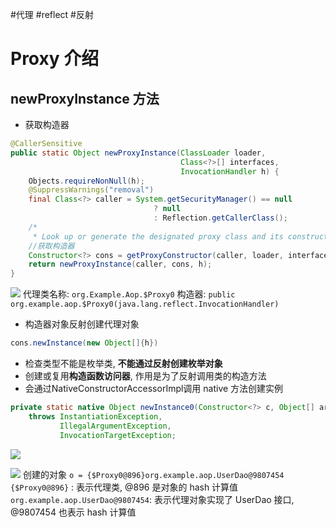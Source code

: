 #代理 #reflect #反射

# Proxy 介绍

## newProxyInstance 方法

- 获取构造器
```java
@CallerSensitive  
public static Object newProxyInstance(ClassLoader loader,  
                                      Class<?>[] interfaces,  
                                      InvocationHandler h) {  
    Objects.requireNonNull(h);  
    @SuppressWarnings("removal")  
    final Class<?> caller = System.getSecurityManager() == null  
                                ? null  
                                : Reflection.getCallerClass();                     
    /*  
     * Look up or generate the designated proxy class and its constructor.     */
    //获取构造器 
    Constructor<?> cons = getProxyConstructor(caller, loader, interfaces);  
    return newProxyInstance(caller, cons, h);  
}
```
![](Pasted%20image%2020250116130901.png)
代理类名称: `org.Example.Aop.$Proxy0`
构造器: `public org.example.aop.$Proxy0(java.lang.reflect.InvocationHandler)`
- 构造器对象反射创建代理对象
```java
cons.newInstance(new Object[]{h})
```
- 检查类型不能是枚举类, **不能通过反射创建枚举对象**
- 创建或复用**构造函数访问器**, 作用是为了反射调用类的构造方法
- 会通过NativeConstructorAccessorImpl调用 native 方法创建实例
```java
private static native Object newInstance0(Constructor<?> c, Object[] args)  
    throws InstantiationException,  
           IllegalArgumentException,  
           InvocationTargetException;
```
![](Pasted%20image%2020250116133519.png)

![](Pasted%20image%2020250116133916.png)
创建的对象 `o = {$Proxy0@896}org.example.aop.UserDao@9807454`
`{$Proxy0@896}` : 表示代理类, @896 是对象的 hash 计算值
`org.example.aop.UserDao@9807454`: 表示代理对象实现了 UserDao 接口, @9807454 也表示 hash 计算值

